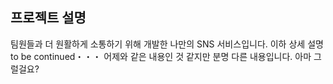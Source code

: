 ## 프로젝트 설명
팀원들과 더 원활하게 소통하기 위해 개발한 나만의 SNS 서비스입니다. 이하 상세 설명 to be continued・・・ 어제와 같은 내용인 것 같지만 분명 다른 내용입니다. 아마 그럴걸요?